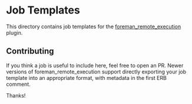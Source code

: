 # Job Templates

This directory contains job templates for the
[foreman_remote_execution](https://github.com/theforeman/foreman_remote_execution/)
plugin.

## Contributing

If you think a job is useful to include here, feel free to open an PR.  Newer
versions of foreman_remote_execution support directly exporting your job
template into an appropriate format, with metadata in the first ERB comment.

Thanks!

